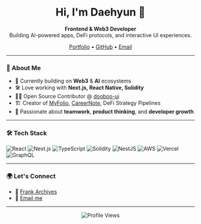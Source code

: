 <h1 align="center">Hi, I'm Daehyun 👋</h1>

<p align="center">
  <b>Frontend & Web3 Developer</b> <br/>
  Building AI-powered apps, DeFi protocols, and interactive UI experiences.
</p>

<p align="center">
  <a href="https://frank-town.com">Portfolio</a> • 
  <a href="https://github.com/meohyun2">GitHub</a> • 
  <a href="mailto:eogus6242@gmail.com">Email</a>
</p>

---

### 🚀 About Me

- 🧩 Currently building on <b>Web3</b> & <b>AI</b> ecosystems
- 🛠️ Love working with <b>Next.js, React Native, Solidity</b>
- 🧑‍💻 Open Source Contributor @ <a href="https://github.com/hyochan/dooboo-ui-legacy">dooboo-ui</a>
- 🏗️ Creator of <a href="https://myfolio.im/">MyFolio</a>, <a href="https://www.careernote.io">CareerNote</a>, DeFi Strategy Pipelines
- 🌱 Passionate about **teamwork**, **product thinking**, and **developer growth**

---

### 🛠️ Tech Stack

![React](https://img.shields.io/badge/-React-61DAFB?style=flat&logo=react&logoColor=white)
![Next.js](https://img.shields.io/badge/-Next.js-000000?style=flat&logo=nextdotjs)
![TypeScript](https://img.shields.io/badge/-TypeScript-3178C6?style=flat&logo=typescript)
![Solidity](https://img.shields.io/badge/-Solidity-363636?style=flat&logo=solidity)
![NestJS](https://img.shields.io/badge/-NestJS-E0234E?style=flat&logo=nestjs)
![AWS](https://img.shields.io/badge/-AWS-232F3E?style=flat&logo=amazonaws)
![Vercel](https://img.shields.io/badge/-Vercel-000000?style=flat&logo=vercel)
![GraphQL](https://img.shields.io/badge/-GraphQL-E10098?style=flat&logo=graphql)

---

### 🌍 Let's Connect

- 💬 [Frank Archives](https://www.frank-town.com)
- 📨 [Email me](mailto:eogus6242@gmail.com)

---

<p align="center">
  <img src="https://komarev.com/ghpvc/?username=meohyun2&style=flat&color=blue" alt="Profile Views" />
</p>
